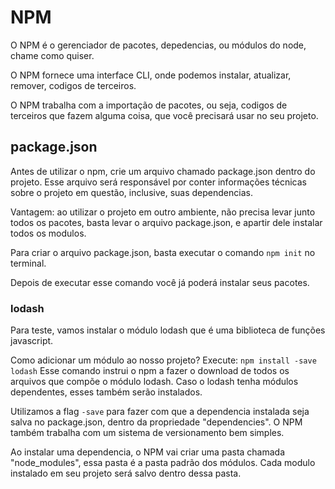 # NPM

O NPM é o gerenciador de pacotes, depedencias, ou módulos do node, chame como
quiser.

O NPM fornece uma interface CLI, onde podemos instalar, atualizar, remover,
codigos de terceiros.

O NPM trabalha com a importação de pacotes, ou seja, codigos de terceiros que
fazem alguma coisa, que você precisará usar no seu projeto.

## package.json

Antes de utilizar o npm, crie um arquivo chamado package.json dentro do
projeto. Esse arquivo será responsável por conter informações
técnicas sobre o projeto em questão, inclusive, suas dependencias.

Vantagem: ao utilizar o projeto em outro ambiente, não precisa levar junto
todos os pacotes, basta levar o arquivo package.json, e apartir dele instalar
todos os modulos.

Para criar o arquivo package.json, basta executar o comando `npm init` no
terminal.

Depois de executar esse comando você já poderá instalar seus pacotes.

### lodash

Para teste, vamos instalar o módulo lodash que é uma biblioteca de funções
javascript.

Como adicionar um módulo ao nosso projeto?
Execute: `npm install -save lodash`
Esse comando instrui o npm a fazer o download de todos os arquivos que compõe
o módulo lodash. Caso o lodash tenha módulos dependentes, esses também serão
instalados.

Utilizamos a flag `-save` para fazer com que a dependencia instalada seja salva
no package.json, dentro da propriedade "dependencies".
O NPM também trabalha com um sistema de versionamento bem simples.

Ao instalar uma dependencia, o NPM vai criar uma pasta chamada "node_modules",
essa pasta é a pasta padrão dos módulos. Cada modulo instalado em seu projeto
será salvo dentro dessa pasta.
